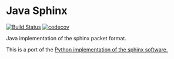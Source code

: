 Java Sphinx
===========
[![Build Status](https://travis-ci.org/rsoultanaev/java-sphinx.svg?branch=master)](https://travis-ci.org/rsoultanaev/java-sphinx)
[![codecov](https://codecov.io/gh/rsoultanaev/java-sphinx-client/branch/master/graph/badge.svg)](https://codecov.io/gh/rsoultanaev/java-sphinx-client)

Java implementation of the sphinx packet format.

This is a port of the [Python implementation of the sphinx software.](https://github.com/UCL-InfoSec/sphinx)
